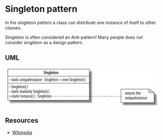 # Singleton pattern

In the singleton pattern a class can distribute one instance of itself to other classes.

Singleton is often considered an Anti-pattern! Many people does not consider singleton as a design pattern.

## UML

![Alt text](../../uml/singleton.jpg)

## Resources

- [Wikipedia](http://en.wikipedia.org/wiki/Singleton_pattern)
